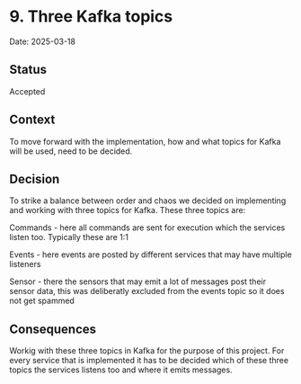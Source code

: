 # 9. Three Kafka topics

Date: 2025-03-18

## Status

Accepted

## Context

To move forward with the implementation, how and what topics for Kafka will be used, need to be decided. 

## Decision

To strike a balance between order and chaos we decided on implementing and working with three topics for Kafka. These three topics are:

Commands - here all commands are sent for execution which the services listen too. Typically these are 1:1

Events - here events are posted by different services that may have multiple listeners

Sensor - there the sensors that may emit a lot of messages post their sensor data, this was deliberatly excluded from the events topic so it does not get spammed 

## Consequences

Workig with these three topics in Kafka for the purpose of this project. For every service that is implemented it has to be decided which of these three topics the services listens too and where it emits messages.
